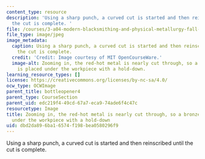 ```yaml
---
content_type: resource
description: 'Using a sharp punch, a curved cut is started and then reinscribed until
  the cut is complete. '
file: /courses/3-a04-modern-blacksmithing-and-physical-metallurgy-fall-2008/dbd2da896ba16574f198bea0580296f9_078.jpg
file_type: image/jpeg
image_metadata:
  caption: Using a sharp punch, a curved cut is started and then reinscribed until
    the cut is complete.
  credit: 'Credit: Image courtesy of MIT OpenCourseWare.'
  image-alt: Zooming in, the red-hot metal is nearly cut through, so a bronze plate
    is placed under the workpiece with a hold-down.
learning_resource_types: []
license: https://creativecommons.org/licenses/by-nc-sa/4.0/
ocw_type: OCWImage
parent_title: bottleopener4
parent_type: CourseSection
parent_uid: edc219f4-49cd-67a7-eca9-74ade6f4c47c
resourcetype: Image
title: Zooming in, the red-hot metal is nearly cut through, so a bronze plate is placed
  under the workpiece with a hold-down
uid: dbd2da89-6ba1-6574-f198-bea0580296f9
---
```

Using a sharp punch, a curved cut is started and then reinscribed until the cut is complete. 